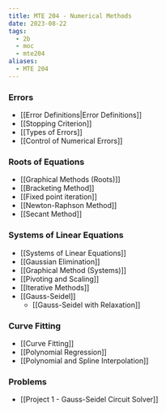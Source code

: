 ```yaml
---
title: MTE 204 - Numerical Methods
date: 2023-08-22
tags:
  - 2b
  - moc
  - mte204
aliases:
  - MTE 204
---
```

### Errors
- [[Error Definitions|Error Definitions]]
- [[Stopping Criterion]]
- [[Types of Errors]]
- [[Control of Numerical Errors]]

### Roots of Equations
- [[Graphical Methods (Roots)]]
- [[Bracketing Method]]
- [[Fixed point iteration]]
- [[Newton-Raphson Method]]
- [[Secant Method]]

### Systems of Linear Equations
- [[Systems of Linear Equations]]
- [[Gaussian Elimination]]
- [[Graphical Method (Systems)]]
- [[Pivoting and Scaling]]
- [[Iterative Methods]]
- [[Gauss-Seidel]]
	- [[Gauss-Seidel with Relaxation]]
### Curve Fitting
- [[Curve Fitting]]
- [[Polynomial Regression]]
- [[Polynomial and Spline Interpolation]]
  
### Problems
- [[Project 1 - Gauss-Seidel Circuit Solver]]